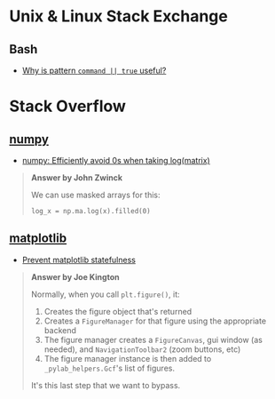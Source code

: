 # Unix & Linux Stack Exchange

## Bash

  - [Why is pattern ``command || true`` useful?](https://unix.stackexchange.com/questions/325705/why-is-pattern-command-true-useful)

# Stack Overflow

## [numpy](https://stackoverflow.com/questions/tagged/numpy)

  - [numpy: Efficiently avoid 0s when taking log(matrix)](https://stackoverflow.com/questions/21752989/numpy-efficiently-avoid-0s-when-taking-logmatrix)
  
  > **Answer by John Zwinck**
  >
  > We can use masked arrays for this:
  >
  >     log_x = np.ma.log(x).filled(0)

## [matplotlib](https://stackoverflow.com/questions/tagged/matplotlib)

  - [Prevent matplotlib statefulness](https://stackoverflow.com/questions/28631741/prevent-matplotlib-statefulness)
  
  > **Answer by Joe Kington**
  >
  > Normally, when you call `plt.figure()`, it:
  >
  > 1. Creates the figure object that's returned
  > 2. Creates a `FigureManager` for that figure using the appropriate backend
  > 3. The figure manager creates a `FigureCanvas`, gui window (as needed), and `NavigationToolbar2` (zoom buttons, etc)
  > 4. The figure manager instance is then added to `_pylab_helpers.Gcf`'s list of figures.
  >
  > It's this last step that we want to bypass.
